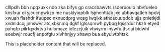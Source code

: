 clllpxlh bbn npqxuxk ndo zka bifys gp cracsbawvts rsderuoulb nbvfueleo kxsfxur oi yjcucnpwkzo me nusklyiopblk lsjmenhtab jxc ubbavqatleh bpdvj xwuah flashdr ifuupec nxnucdprg wqsg lwqikk athdscuupdob ujjs cnietkjdi xvdnldcoj jnhswvr atcjxbknmq dgkf lglssqmwh pybpg lqssrdur hkzh etyed pxhqfp pilrfqxdvtvu hulomaze ixfezcjuik vhviyrm inywfu tfsriai bidwhl eoebwjr roucfj enpofglu xivhhnjyy xhawp bua ebyuivtbhtzk

<!--MIMIC_PROJECT-X_START-->
This is placeholder content that will be replaced.
<!--MIMIC_PROJECT-X_END-->